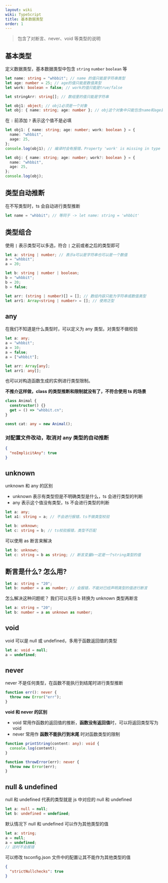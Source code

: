 ```yaml
---
layout: wiki
wiki: TypeScript
title: 基本数据类型
order: 1
---
```


> 包含了对断言、never、void 等类型的说明

## 基本类型

定义数据类型，基本数据类型中包含 `string` `number` `boolean` 等

```ts
let name: string = "whbbit"; // name 的值只能是字符串类型
let age: number = 25; // age的值只能是数值类型
let work: boolean = false; // work的值只能是true/false

let stringArr: string[]; // 数组里的值只能是字符串

let obj1: object; // obj1必须是一个对象
let obj: { name: string; age: number }; // obj这个对象中只能包含name和age属性，且类型必须是规定的类型
```

在 `:` 前添加 `?` 表示这个值不是必填

```ts
let obj1: { name: string; age: number; work: boolean } = {
  name: "whbbit",
  aage: 25,
};
console.log(obj1); // 编译时会有报错，Property 'work' is missing in type '{ name: string; age: number; }' but required in type '{ name: string; age: number; work: boolean; }'.

let obj: { name: string; age: number; work?: boolean } = {
  name: "whbbit",
  age: 25,
};
console.log(obj);
```

## 类型自动推断

在不写类型时，ts 会自动进行类型推断

```ts
let name = "whbbit"; // 等同于 -> let name: string = 'whbbit'
```

## 类型组合

使用 `|` 表示类型可以多选，符合 `|` 之前或者之后的类型即可

```ts
let a: string | number; // 表示a可以是字符串也可以是一个数值
a = "whbbit";
a = 20;

let b: string | number | boolean;
b = "whbbit";
b = 20;
b = false;

let arr: (string | number)[] = []; // 数组内容只能为字符串或数值类型
let arr1: Array<string | number> = []; // 使用泛型
```

## any

在我们不知道是什么类型时，可以定义为 any 类型。对类型不做校验

```ts
let a: any;
a = "whbbit";
a = 10;
a = false;
a = ["whbbit"];

let arr: Array[any];
let arr1: any[];
```

也可以对构造函数生成的实例进行类型限制。

**不推介这样做，class 的类型推断和限制就没有了，不符合使用 ts 的场景**

```ts
class Animal {
  constructor() {}
  get = () => "whbbit.cn";
}

const cat: any = new Animal();
```

### 对配置文件改动，取消对 any 类型的自动推断

```json
{
  "noImplicitAny": true
}
```

## unknown

unknown 和 any 的区别

- unknown 表示有类型但是不明确类型是什么，ts 会进行类型的判断
- any 表示这个值没有类型，ts 不会进行类型的判断

```ts
let a: any;
let a1: string = a; // 不会进行报错，ts不做类型校验

let b: unknown;
let c: string = b; // ts校验报错，类型不匹配
```

可以使用 as 断言来解决

```ts
let b: unknown;
let c: string = b as string; // 断言变量b一定是一个string类型的值
```

## 断言是什么? 怎么用?

```ts
let a: string = "20";
let b: number = a as number; // 会报错，不能对已经声明类型的值进行断言
```

怎么解决这种问题呢？ 我们可以先将 b 转换为 unknown 类型再断言

```ts
let a: string = "20";
let b: number = a as unknown as number;
```

## void

void 可以是 null 或 undefined，多用于函数返回值的类型

```ts
let a: void = null;
a = undefined;
```

## never

never 不是任何类型，在函数不能执行到结尾时进行类型推断

```ts
function err(): never {
  throw new Error("err");
}
```

**void 和 never 的区别**

- void 常用作函数的返回值的推断，**函数没有返回值**时，可以将返回类型写为 void
- never 常用作 **函数不能执行到末尾** 时对函数类型的限制

```ts
function printString(content: any): void {
  console.log(content);
}

function throwError(err): never {
  throw new Error(err);
}
```

## null & undefined

null 和 undefined 代表的类型就是 js 中对应的 null 和 undefined

```ts
let a: null = null;
let b: undefined = undefined;
```

默认情况下 null 和 undefined 可以作为其他类型的值

```ts
let a: string;
a = null;
a = undefined;
// 这时不会报错
```

可以修改 tsconfig.json 文件中的配置让其不能作为其他类型的值

```json
{
  "strictNullchecks": true
}
```
